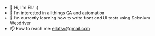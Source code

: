 - 👋 Hi, I’m Ella :)
- 👀 I’m interested in all things QA and automation
- 🌱 I’m currently learning how to write front end UI tests using Selenium Webdriver
- 📫 How to reach me: ellatsv@gmail.com

<!---
ellatsv/ellatsv is a ✨ special ✨ repository because its `README.md` (this file) appears on your GitHub profile.
You can click the Preview link to take a look at your changes.
--->

